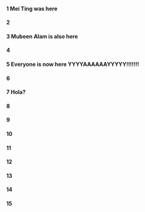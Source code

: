 #### 1 Mei Ting was here
#### 2
#### 3 Mubeen Alam is also here
#### 4
#### 5 Everyone is now here YYYYAAAAAAYYYYY!!!!!!!
#### 6
#### 7 Hola?
#### 8
#### 9
#### 10
#### 11
#### 12
#### 13
#### 14
#### 15